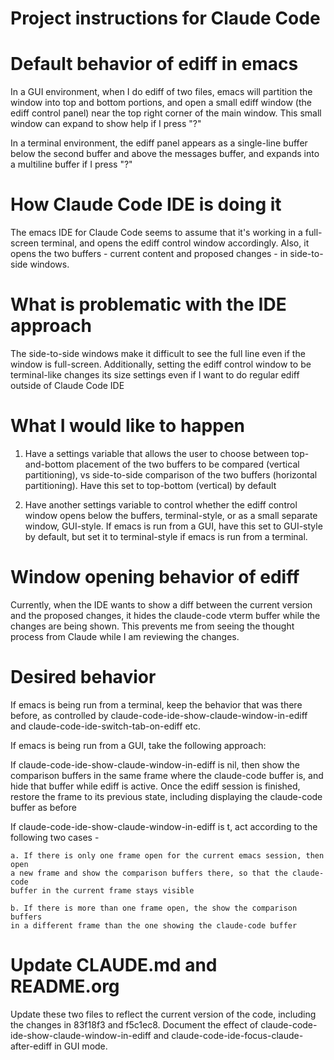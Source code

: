 # Project instructions for Claude Code

# Default behavior of ediff in emacs

In a GUI environment, when I do ediff of two files, emacs will partition the
window into top and bottom portions, and open a small ediff window (the ediff
control panel) near the top right corner of the main window. This small window
can expand to show help if I press "?"

In a terminal environment, the ediff panel appears as a single-line buffer
below the second buffer and above the messages buffer, and expands into a
multiline buffer if I press "?"

# How Claude Code IDE is doing it

The emacs IDE for Claude Code seems to assume that it's working in a
full-screen terminal, and opens the ediff control window accordingly. Also, it
opens the two buffers - current content and proposed changes - in side-to-side
windows.

# What is problematic with the IDE approach

The side-to-side windows make it difficult to see the full line even if the
window is full-screen. Additionally, setting the ediff control window to be
terminal-like changes its size settings even if I want to do regular ediff
outside of Claude Code IDE

# What I would like to happen

1. Have a settings variable that allows the user to choose between
   top-and-bottom placement of the two buffers to be compared (vertical
   partitioning), vs side-to-side comparison of the two buffers (horizontal
   partitioning). Have this set to top-bottom (vertical) by default
   
2. Have another settings variable to control whether the ediff control window
   opens below the buffers, terminal-style, or as a small separate window,
   GUI-style. If emacs is run from a GUI, have this set to GUI-style by
   default, but set it to terminal-style if emacs is run from a terminal.
   
# Window opening behavior of ediff

Currently, when the IDE wants to show a diff between the current version and
the proposed changes, it hides the claude-code vterm buffer while the changes
are being shown. This prevents me from seeing the thought process from Claude
while I am reviewing the changes.

# Desired behavior

If emacs is being run from a terminal, keep the behavior that was there
before, as controlled by claude-code-ide-show-claude-window-in-ediff and
claude-code-ide-switch-tab-on-ediff etc.

If emacs is being run from a GUI, take the following approach:

  If claude-code-ide-show-claude-window-in-ediff is nil, then show the
  comparison buffers in the same frame where the claude-code buffer is, and hide
  that buffer while ediff is active. Once the ediff session is finished, restore
  the frame to its previous state, including displaying the claude-code buffer
  as before

  If claude-code-ide-show-claude-window-in-ediff is t, act according to the
  following two cases - 

    a. If there is only one frame open for the current emacs session, then open
    a new frame and show the comparison buffers there, so that the claude-code
    buffer in the current frame stays visible
    
    b. If there is more than one frame open, the show the comparison buffers
    in a different frame than the one showing the claude-code buffer
    
# Update CLAUDE.md and README.org

Update these two files to reflect the current version of the code, including
the changes in 83f18f3 and f5c1ec8. Document the effect of
claude-code-ide-show-claude-window-in-ediff and
claude-code-ide-focus-claude-after-ediff in GUI mode.

